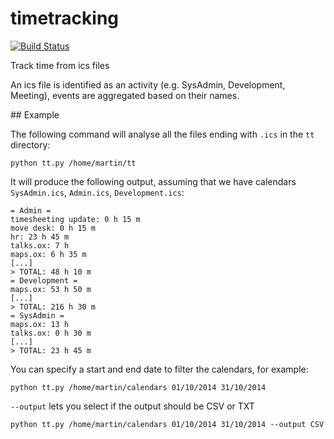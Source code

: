 # timetracking

[![Build Status](https://travis-ci.org/martinfilliau/timetracking.svg?branch=master)](https://travis-ci.org/martinfilliau/timetracking)

Track time from ics files

An ics file is identified as an activity (e.g. SysAdmin, Development, Meeting), events are aggregated based on their names.

## Example

The following command will analyse all the files ending with `.ics` in the `tt` directory:

    python tt.py /home/martin/tt

It will produce the following output, assuming that we have calendars `SysAdmin.ics`, `Admin.ics`, `Development.ics`:

    = Admin =
    timesheeting update: 0 h 15 m
    move desk: 0 h 15 m
    hr: 23 h 45 m
    talks.ox: 7 h
    maps.ox: 6 h 35 m
    [...]
    > TOTAL: 48 h 10 m
    = Development =
    maps.ox: 53 h 50 m
    [...]
    > TOTAL: 216 h 30 m
    = SysAdmin =
    maps.ox: 13 h
    talks.ox: 0 h 30 m
    [...]
    > TOTAL: 23 h 45 m

You can specify a start and end date to filter the calendars, for example:

    python tt.py /home/martin/calendars 01/10/2014 31/10/2014

`--output` lets you select if the output should be CSV or TXT

    python tt.py /home/martin/calendars 01/10/2014 31/10/2014 --output CSV
